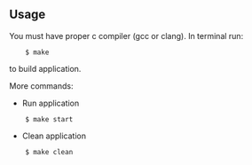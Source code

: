 ## Usage

You must have proper c compiler (gcc or clang). In terminal run:
```
    $ make
```
to build application.

More commands:
- Run application
```
    $ make start
```
- Clean application
```
    $ make clean
```